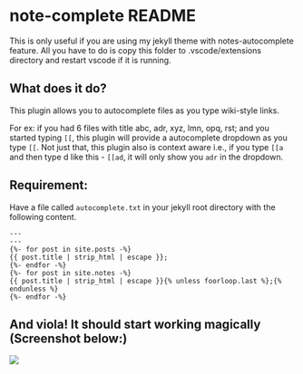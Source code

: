 # note-complete README

This is only useful if you are using my jekyll theme with notes-autocomplete feature. All you have to do is copy this folder to .vscode/extensions directory and restart vscode if it is running.

## What does it do?

This plugin allows you to autocomplete files as you type wiki-style links.

For ex: if you had 6 files with title abc, adr, xyz, lmn, opq, rst; and you started typing `[[`, this plugin will provide a autocomplete dropdown as you type `[[`. Not just that, this plugin also is context aware i.e., if you type `[[a` and then type d like this - `[[ad`, it will only show you `adr` in the dropdown.

## Requirement:

Have a file called `autocomplete.txt` in your jekyll root directory with the following content.

```liquid
---
---
{%- for post in site.posts -%}
{{ post.title | strip_html | escape }};
{%- endfor -%}
{%- for post in site.notes -%}
{{ post.title | strip_html | escape }}{% unless foorloop.last %};{% endunless %}
{%- endfor -%}
```

## And viola! It should start working magically (Screenshot below:)
![](https://www.dropbox.com/s/z1sdamtwbhahug2/autocomplete.JPG?raw=1)
